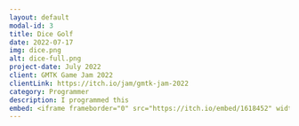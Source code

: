 ```yaml
---
layout: default
modal-id: 3
title: Dice Golf
date: 2022-07-17
img: dice.png
alt: dice-full.png
project-date: July 2022
client: GMTK Game Jam 2022
clientLink: https://itch.io/jam/gmtk-jam-2022
category: Programmer
description: I programmed this
embed: <iframe frameborder="0" src="https://itch.io/embed/1618452" width="208" height="167"><a href="https://pjheric.itch.io/dice-golf">Dice Golf by pjheric, Dawdle, DragonTamer13, Aipysurus, El Estebann, JustYun, Nathan More</a></iframe>
---
```

